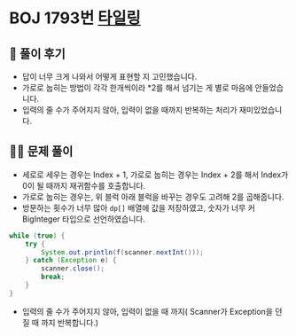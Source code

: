 # BOJ 1793번 [타일링](http://noj.am/1793)

## 🌈 풀이 후기
- 답이 너무 크게 나와서 어떻게 표현할 지 고민했습니다.
- 가로로 눕히는 방법이 각각 한개씩이라 *2를 해서 넘기는 게 별로 마음에 안들었습니다.
- 입력의 줄 수가 주어지지 않아, 입력이 없을 때까지 반복하는 처리가 재미있었습니다.
## 👩‍🏫 문제 풀이
- 세로로 세우는 경우는 Index + 1, 가로로 눕히는 경우는 Index + 2를 해서 Index가 0이 될 때까지 재귀함수를 호출합니다.
- 가로로 눕히는 경우는, 위 블럭 아래 블럭을 바꾸는 경우도 고려해 2를 곱해줍니다.
- 방문하는 횟수가 너무 많아 `dp[]` 배열에 값을 저장하였고, 숫자가 너무 커 BigInteger 타입으로 선언하였습니다.
```java
while (true) {
    try {
        System.out.println(f(scanner.nextInt()));
    } catch (Exception e) {
        scanner.close();
        break;
    }
}
```
- 입력의 줄 수가 주어지지 않아, 입력이 없을 때 까지( Scanner가 Exception을 던질 때 까지 반복합니다.)